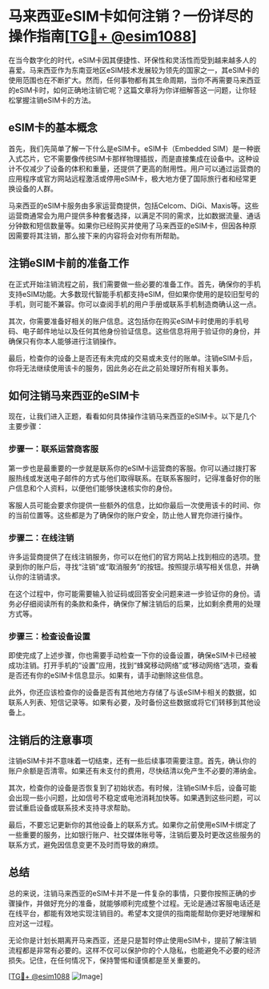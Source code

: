 # 马来西亚eSIM卡如何注销？一份详尽的操作指南[[TG💪+ @esim1088](https://t.me/s/esim1088)]

在当今数字化的时代，eSIM卡因其便捷性、环保性和灵活性而受到越来越多人的喜爱。马来西亚作为东南亚地区eSIM技术发展较为领先的国家之一，其eSIM卡的使用范围也在不断扩大。然而，任何事物都有其生命周期，当你不再需要马来西亚的eSIM卡时，如何正确地注销它呢？这篇文章将为你详细解答这一问题，让你轻松掌握注销eSIM卡的方法。

## eSIM卡的基本概念

首先，我们先简单了解一下什么是eSIM卡。eSIM卡（Embedded SIM）是一种嵌入式芯片，它不需要像传统SIM卡那样物理插拔，而是直接集成在设备中。这种设计不仅减少了设备的体积和重量，还提供了更高的耐用性。用户可以通过运营商的应用程序或官方网站远程激活或停用eSIM卡，极大地方便了国际旅行者和经常更换设备的人群。

马来西亚的eSIM卡服务由多家运营商提供，包括Celcom、DiGi、Maxis等。这些运营商通常会为用户提供多种套餐选择，以满足不同的需求，比如数据流量、通话分钟数和短信数量等。如果你已经购买并使用了马来西亚的eSIM卡，但因各种原因需要将其注销，那么接下来的内容将会对你有所帮助。

## 注销eSIM卡前的准备工作

在正式开始注销流程之前，我们需要做一些必要的准备工作。首先，确保你的手机支持eSIM功能。大多数现代智能手机都支持eSIM，但如果你使用的是较旧型号的手机，则可能不兼容。你可以查阅手机的用户手册或联系手机制造商确认这一点。

其次，你需要准备好相关的账户信息。这包括你在购买eSIM卡时使用的手机号码、电子邮件地址以及任何其他身份验证信息。这些信息将用于验证你的身份，并确保只有你本人能够进行注销操作。

最后，检查你的设备上是否还有未完成的交易或未支付的账单。注销eSIM卡后，你将无法继续使用该卡的服务，因此务必在此之前处理好所有相关事务。

## 如何注销马来西亚的eSIM卡

现在，让我们进入正题，看看如何具体操作注销马来西亚的eSIM卡。以下是几个主要步骤：

### 步骤一：联系运营商客服

第一步也是最重要的一步就是联系你的eSIM卡运营商的客服。你可以通过拨打客服热线或发送电子邮件的方式与他们取得联系。在联系客服时，记得准备好你的账户信息和个人资料，以便他们能够快速核实你的身份。

客服人员可能会要求你提供一些额外的信息，比如你最后一次使用该卡的时间、你的当前位置等。这些都是为了确保你的账户安全，防止他人冒充你进行操作。

### 步骤二：在线注销

许多运营商提供了在线注销服务，你可以在他们的官方网站上找到相应的选项。登录到你的账户后，寻找“注销”或“取消服务”的按钮。按照提示填写相关信息，并确认你的注销请求。

在这个过程中，你可能需要输入验证码或回答安全问题来进一步验证你的身份。请务必仔细阅读所有的条款和条件，确保你了解注销后的后果，比如剩余费用的处理方式等。

### 步骤三：检查设备设置

即使完成了上述步骤，你也需要手动检查一下你的设备设置，确保eSIM卡已经被成功注销。打开手机的“设置”应用，找到“蜂窝移动网络”或“移动网络”选项，查看是否还有你的eSIM卡信息显示。如果有，请手动删除这些信息。

此外，你还应该检查你的设备是否有其他地方存储了与该eSIM卡相关的数据，如联系人列表、短信记录等。如果有必要，及时备份这些数据或将它们转移到其他设备上。

## 注销后的注意事项

注销eSIM卡并不意味着一切结束，还有一些后续事项需要注意。首先，确认你的账户余额是否清零。如果还有未支付的费用，尽快结清以免产生不必要的滞纳金。

其次，检查你的设备是否恢复到了初始状态。有时候，注销eSIM卡后，设备可能会出现一些小问题，比如信号不稳定或电池消耗加快等。如果遇到这些问题，可以尝试重启设备或联系技术支持寻求帮助。

最后，不要忘记更新你的其他设备上的联系方式。如果你之前使用eSIM卡绑定了一些重要的服务，比如银行账户、社交媒体账号等，注销后要及时更改这些服务的联系方式，避免因信息变更不及时而导致的麻烦。

## 总结

总的来说，注销马来西亚的eSIM卡并不是一件复杂的事情，只要你按照正确的步骤操作，并做好充分的准备，就能够顺利完成整个过程。无论是通过客服电话还是在线平台，都能有效地实现注销目的。希望本文提供的指南能帮助你更好地理解和应对这一过程。

无论你是计划长期离开马来西亚，还是只是暂时停止使用eSIM卡，提前了解注销流程都是非常有必要的。这样不仅可以保护你的个人隐私，也能避免不必要的经济损失。记住，在任何情况下，保持警惕和谨慎都是至关重要的。

[[TG💪+ @esim1088](https://t.me/s/esim1088) ![Image](https://i.postimg.cc/4NQfJmqS/Snipaste-2025-05-13-00-14-12.png)]